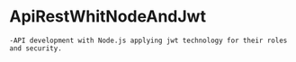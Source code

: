 # ApiRestWhitNodeAndJwt
    -API development with Node.js applying jwt technology for their roles and security.
